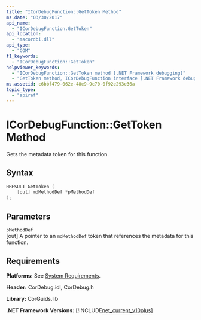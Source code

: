 ```yaml
---
title: "ICorDebugFunction::GetToken Method"
ms.date: "03/30/2017"
api_name: 
  - "ICorDebugFunction.GetToken"
api_location: 
  - "mscordbi.dll"
api_type: 
  - "COM"
f1_keywords: 
  - "ICorDebugFunction::GetToken"
helpviewer_keywords: 
  - "ICorDebugFunction::GetToken method [.NET Framework debugging]"
  - "GetToken method, ICorDebugFunction interface [.NET Framework debugging]"
ms.assetid: c6bbf479-062e-48e9-9c70-0f92e293e36a
topic_type: 
  - "apiref"
---
```

# ICorDebugFunction::GetToken Method
Gets the metadata token for this function.  
  
## Syntax  
  
```cpp  
HRESULT GetToken (  
    [out] mdMethodDef *pMethodDef  
);  
```  
  
## Parameters  
 `pMethodDef`  
 [out] A pointer to an `mdMethodDef` token that references the metadata for this function.  
  
## Requirements  
 **Platforms:** See [System Requirements](../../get-started/system-requirements.md).  
  
 **Header:** CorDebug.idl, CorDebug.h  
  
 **Library:** CorGuids.lib  
  
 **.NET Framework Versions:** [!INCLUDE[net_current_v10plus](../../../../includes/net-current-v10plus-md.md)]
